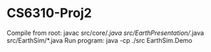 CS6310-Proj2
============

Compile from root: javac src/core/*.java src/EarthPresentation/*.java src/EarthSim/*.java
Run program: java -cp ./src EarthSim.Demo
